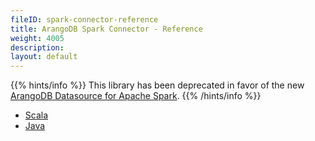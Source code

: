 ```yaml
---
fileID: spark-connector-reference
title: ArangoDB Spark Connector - Reference
weight: 4005
description: 
layout: default
---
```

{{% hints/info %}}
  This library has been deprecated in favor of the new [ArangoDB Datasource for Apache Spark](../../spark-connector-new).
{{% /hints/info %}}

- [Scala](spark-connector-reference-scala)
- [Java](spark-connector-reference-java)
